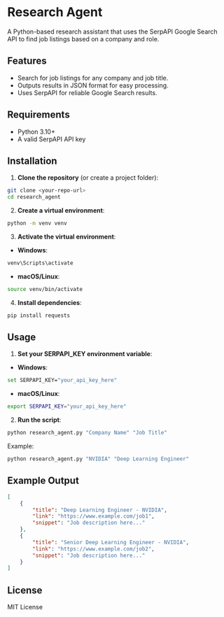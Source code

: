 # Research Agent

A Python-based research assistant that uses the SerpAPI Google Search API to find job listings based on a company and role.

## Features
- Search for job listings for any company and job title.
- Outputs results in JSON format for easy processing.
- Uses SerpAPI for reliable Google Search results.

## Requirements
- Python 3.10+
- A valid SerpAPI API key

## Installation

1. **Clone the repository** (or create a project folder):
```bash
git clone <your-repo-url>
cd research_agent
```

2. **Create a virtual environment**:
```bash
python -m venv venv
```

3. **Activate the virtual environment**:
- **Windows**:
```bash
venv\Scripts\activate
```
- **macOS/Linux**:
```bash
source venv/bin/activate
```

4. **Install dependencies**:
```bash
pip install requests
```

## Usage

1. **Set your SERPAPI_KEY environment variable**:
- **Windows**:
```bash
set SERPAPI_KEY="your_api_key_here"
```
- **macOS/Linux**:
```bash
export SERPAPI_KEY="your_api_key_here"
```

2. **Run the script**:
```bash
python research_agent.py "Company Name" "Job Title"
```
Example:
```bash
python research_agent.py "NVIDIA" "Deep Learning Engineer"
```

## Example Output
```json
[
    {
        "title": "Deep Learning Engineer - NVIDIA",
        "link": "https://www.example.com/job1",
        "snippet": "Job description here..."
    },
    {
        "title": "Senior Deep Learning Engineer - NVIDIA",
        "link": "https://www.example.com/job2",
        "snippet": "Job description here..."
    }
]
```

## License
MIT License
